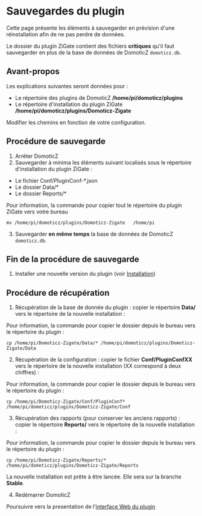 # Sauvegardes du plugin

Cette page présente les éléments à sauvegarder en prévision d'une réinstallation afin de ne pas perdre de données.


Le dossier du plugin ZiGate contient des fichiers __critiques__ qu'il faut sauvegarder en plus de la base de données de DomoticZ `domoticz.db`.

## Avant-propos

Les explications suivantes seront données pour :

* Le répertoire des plugins de DomoticZ __/home/pi/domoticz/plugins__
* Le répertoire d'installation du plugin ZiGate __/home/pi/domoticz/plugins/Domoticz-Zigate__

Modifier les chemins en fonction de votre configuration.


## Procédure de sauvegarde

1. Arrêter DomoticZ
2. Sauvegarder à minima les éléments suivant localisés sous le répertoire d'installation du plugin ZiGate :

* Le fichier  Conf/PluginConf-*.json
* Le dossier  Data/*
* Le dossier  Reports/*

Pour information, la commande pour copier tout le répertoire du plugin ZiGate vers votre bureau
```
mv /home/pi/domoticz/plugins/Domoticz-Zigate   /home/pi
```

3. Sauvegarder __en même temps__ la base de données de DomoticZ `domoticz.db`.


## Fin de la procédure de sauvegarde

1. Installer une nouvelle version du plugin (voir [Installation](Installation.md))

## Procédure de récupération

1. Récupération de la base de donnée du plugin : copier le répertoire __Data/__ vers le répertoire de la nouvelle installation :

Pour information, la commande pour copier le dossier depuis le bureau vers le répertoire du plugin :
```
cp /home/pi/Domoticz-Zigate/Data/* /home/pi/domoticz/plugins/Domoticz-Zigate/Data
```


2. Récupération de la configuration : copier le fichier __Conf/PluginConfXX__ vers le répertoire de la nouvelle installation (XX correspond à deux chiffres) :

  Pour information, la commande pour copier le dossier depuis le bureau vers le répertoire du plugin :
 ```
 cp /home/pi/Domoticz-Zigate/Conf/PluginConf* /home/pi/domoticz/plugins/Domoticz-Zigate/Conf
 ```


3. Récupération des rapports (pour conserver les anciens rapports) : copier le répertoire __Reports/__ vers le répertoire de la nouvelle installation :


Pour information, la commande pour copier le dossier depuis le bureau vers le répertoire du plugin :
```
cp /home/pi/Domoticz-Zigate/Reports/* /home/pi/domoticz/plugins/Domoticz-Zigate/Reports
```

 La nouvelle installation est prête à être lancée. Elle sera sur la branche __Stable__.


4. Redémarrer DomoticZ

Poursuivre vers la presentation de l'[interface Web du plugin](Home.md#linterface-web-du-plugin)
